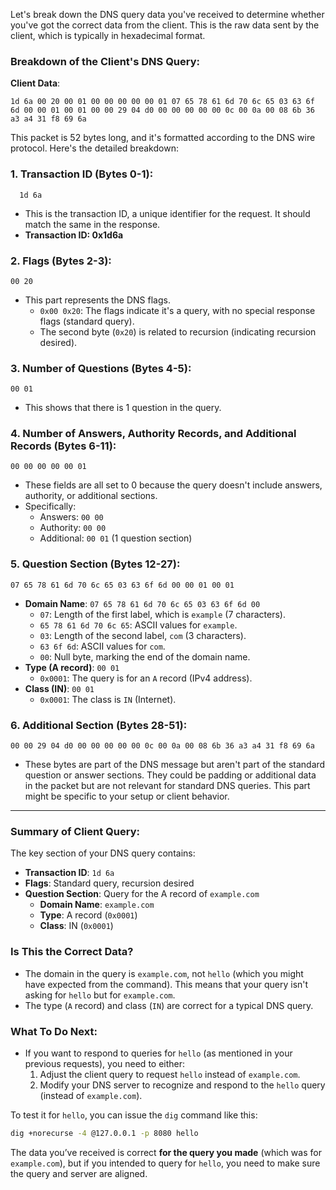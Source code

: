 Let's break down the DNS query data you've received to determine whether you've got the correct data from the client. This is the raw data sent by the client, which is typically in hexadecimal format.

### Breakdown of the Client's DNS Query:

**Client Data**:
```
1d 6a 00 20 00 01 00 00 00 00 00 01 07 65 78 61 6d 70 6c 65 03 63 6f 6d 00 00 01 00 01 00 00 29 04 d0 00 00 00 00 00 0c 00 0a 00 08 6b 36 a3 a4 31 f8 69 6a
```

This packet is 52 bytes long, and it's formatted according to the DNS wire protocol. Here's the detailed breakdown:

### 1. **Transaction ID** (Bytes 0-1):
```
  1d 6a
```
- This is the transaction ID, a unique identifier for the request. It should match the same in the response.
- **Transaction ID: 0x1d6a**

### 2. **Flags** (Bytes 2-3):
```
00 20
```
- This part represents the DNS flags.
  - `0x00 0x20`: The flags indicate it's a query, with no special response flags (standard query).
  - The second byte (`0x20`) is related to recursion (indicating recursion desired).

### 3. **Number of Questions** (Bytes 4-5):
```
00 01
```
- This shows that there is 1 question in the query.

### 4. **Number of Answers, Authority Records, and Additional Records** (Bytes 6-11):
```
00 00 00 00 00 01
```
- These fields are all set to 0 because the query doesn't include answers, authority, or additional sections.
- Specifically:
  - Answers: `00 00`
  - Authority: `00 00`
  - Additional: `00 01` (1 question section)

### 5. **Question Section** (Bytes 12-27):
```
07 65 78 61 6d 70 6c 65 03 63 6f 6d 00 00 01 00 01
```
- **Domain Name**: `07 65 78 61 6d 70 6c 65 03 63 6f 6d 00`
  - `07`: Length of the first label, which is `example` (7 characters).
  - `65 78 61 6d 70 6c 65`: ASCII values for `example`.
  - `03`: Length of the second label, `com` (3 characters).
  - `63 6f 6d`: ASCII values for `com`.
  - `00`: Null byte, marking the end of the domain name.
- **Type (A record)**: `00 01`
  - `0x0001`: The query is for an `A` record (IPv4 address).
- **Class (IN)**: `00 01`
  - `0x0001`: The class is `IN` (Internet).

### 6. **Additional Section** (Bytes 28-51):
```
00 00 29 04 d0 00 00 00 00 00 0c 00 0a 00 08 6b 36 a3 a4 31 f8 69 6a
```
- These bytes are part of the DNS message but aren't part of the standard question or answer sections. They could be padding or additional data in the packet but are not relevant for standard DNS queries. This part might be specific to your setup or client behavior.

---

### Summary of Client Query:
The key section of your DNS query contains:
- **Transaction ID**: `1d 6a`
- **Flags**: Standard query, recursion desired
- **Question Section**: Query for the A record of `example.com`
  - **Domain Name**: `example.com`
  - **Type**: A record (`0x0001`)
  - **Class**: IN (`0x0001`)

### Is This the Correct Data?
- The domain in the query is `example.com`, not `hello` (which you might have expected from the command). This means that your query isn't asking for `hello` but for `example.com`.
- The type (`A` record) and class (`IN`) are correct for a typical DNS query.

### What To Do Next:
- If you want to respond to queries for `hello` (as mentioned in your previous requests), you need to either:
  1. Adjust the client query to request `hello` instead of `example.com`.
  2. Modify your DNS server to recognize and respond to the `hello` query (instead of `example.com`).

To test it for `hello`, you can issue the `dig` command like this:
```bash
dig +norecurse -4 @127.0.0.1 -p 8080 hello
```

The data you’ve received is correct **for the query you made** (which was for `example.com`), but if you intended to query for `hello`, you need to make sure the query and server are aligned.
